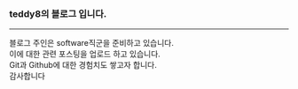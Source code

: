 ### teddy8의 블로그 입니다.

---

블로그 주인은 software직군을 준비하고 있습니다.<br>
이에 대한 관련 포스팅을 업로드 하고 있습니다.<br>
Git과 Github에 대한 경험치도 쌓고자 합니다.<br>
감사합니다<br>
